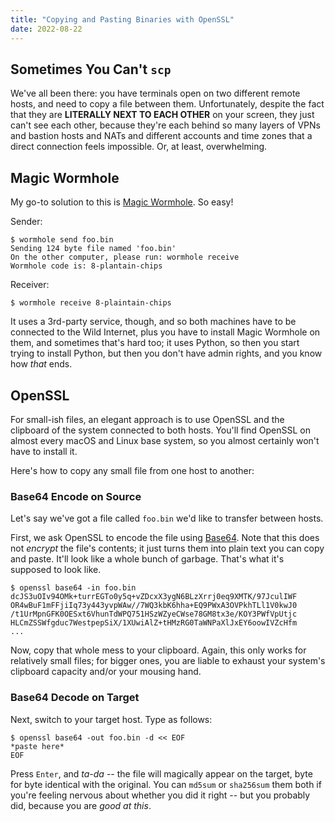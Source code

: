 ```yaml
---
title: "Copying and Pasting Binaries with OpenSSL"
date: 2022-08-22
---
```


## Sometimes You Can't `scp`

We've all been there: you have terminals open on two different remote hosts, and need to copy a file between them. Unfortunately, despite the fact that they are **LITERALLY NEXT TO EACH OTHER** on your screen, they just can't see each other, because they're each behind so many layers of VPNs and bastion hosts and NATs and different accounts and time zones that a direct connection feels impossible. Or, at least, overwhelming.

## Magic Wormhole

My go-to solution to this is [Magic Wormhole](https://magic-wormhole.readthedocs.io/en/latest/). So easy!

Sender:

```
$ wormhole send foo.bin
Sending 124 byte file named 'foo.bin'
On the other computer, please run: wormhole receive
Wormhole code is: 8-plantain-chips
```

Receiver:

```
$ wormhole receive 8-plaintain-chips
```

It uses a 3rd-party service, though, and so both machines have to be connected to the Wild Internet, plus you have to install Magic Wormhole on them, and sometimes that's hard too; it uses Python, so then you start trying to install Python, but then you don't have admin rights, and you know how *that* ends.

## OpenSSL

For small-ish files, an elegant approach is to use OpenSSL and the clipboard of the system connected to both hosts. You'll find OpenSSL on almost every macOS and Linux base system, so you almost certainly won't have to install it.

Here's how to copy any small file from one host to another:

### Base64 Encode on Source

Let's say we've got a file called `foo.bin` we'd like to transfer between hosts. 

First, we ask OpenSSL to encode the file using [Base64](https://en.wikipedia.org/wiki/Base64). Note that this does not *encrypt* the file's contents; it just turns them into plain text you can copy and paste. It'll look like a whole bunch of garbage. That's what it's supposed to look like.

```
$ openssl base64 -in foo.bin
dcJS3uOIv94OMk+turrEGTo0y5q+vZDcxX3ygN6BLzXrrj0eq9XMTK/97JculIWF
OR4wBuF1mFFjiIq73y443yvpWAw//7WQ3kbK6hha+EQ9PWxA3OVPkhTLl1V0kwJ0
/t1UrMpnGFK0OESxt6VhunTdWPQ751HSzWZyeCWse78GM8tx3e/KOY3PWfVpUtjc
HLCmZSSWfgduc7WestpepSiX/1XUwiAlZ+tHMzRG0TaWNPaXlJxEY6oowIVZcHfm
...
```

Now, copy that whole mess to your clipboard. Again, this only works for relatively small files; for bigger ones, you are liable to exhaust your system's clipboard capacity and/or your mousing hand.

### Base64 Decode on Target

Next, switch to your target host. Type as follows:

```
$ openssl base64 -out foo.bin -d << EOF
*paste here*
EOF
```

Press `Enter`, and *ta-da* -- the file will magically appear on the target, byte for byte identical with the original. You can `md5sum` or `sha256sum` them both if you're feeling nervous about whether you did it right -- but you probably did, because you are *good at this*. 


